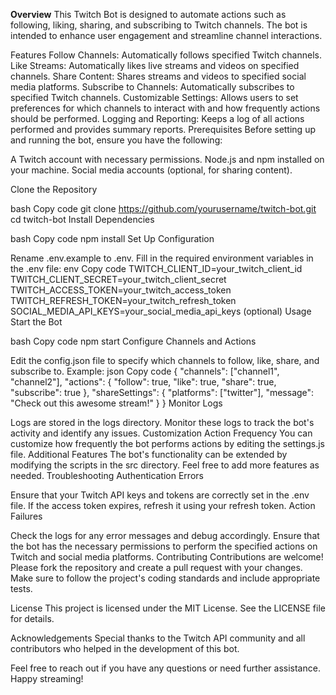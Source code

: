 **Overview**
This Twitch Bot is designed to automate actions such as following, liking, sharing, and subscribing to Twitch channels. The bot is intended to enhance user engagement and streamline channel interactions.

Features
Follow Channels: Automatically follows specified Twitch channels.
Like Streams: Automatically likes live streams and videos on specified channels.
Share Content: Shares streams and videos to specified social media platforms.
Subscribe to Channels: Automatically subscribes to specified Twitch channels.
Customizable Settings: Allows users to set preferences for which channels to interact with and how frequently actions should be performed.
Logging and Reporting: Keeps a log of all actions performed and provides summary reports.
Prerequisites
Before setting up and running the bot, ensure you have the following:

A Twitch account with necessary permissions.
Node.js and npm installed on your machine.
Social media accounts (optional, for sharing content).

Clone the Repository

bash
Copy code
git clone https://github.com/yourusername/twitch-bot.git
cd twitch-bot
Install Dependencies

bash
Copy code
npm install
Set Up Configuration

Rename .env.example to .env.
Fill in the required environment variables in the .env file:
env
Copy code
TWITCH_CLIENT_ID=your_twitch_client_id
TWITCH_CLIENT_SECRET=your_twitch_client_secret
TWITCH_ACCESS_TOKEN=your_twitch_access_token
TWITCH_REFRESH_TOKEN=your_twitch_refresh_token
SOCIAL_MEDIA_API_KEYS=your_social_media_api_keys (optional)
Usage
Start the Bot

bash
Copy code
npm start
Configure Channels and Actions

Edit the config.json file to specify which channels to follow, like, share, and subscribe to. Example:
json
Copy code
{
  "channels": ["channel1", "channel2"],
  "actions": {
    "follow": true,
    "like": true,
    "share": true,
    "subscribe": true
  },
  "shareSettings": {
    "platforms": ["twitter"],
    "message": "Check out this awesome stream!"
  }
}
Monitor Logs

Logs are stored in the logs directory. Monitor these logs to track the bot's activity and identify any issues.
Customization
Action Frequency
You can customize how frequently the bot performs actions by editing the settings.js file.
Additional Features
The bot's functionality can be extended by modifying the scripts in the src directory. Feel free to add more features as needed.
Troubleshooting
Authentication Errors

Ensure that your Twitch API keys and tokens are correctly set in the .env file.
If the access token expires, refresh it using your refresh token.
Action Failures

Check the logs for any error messages and debug accordingly.
Ensure that the bot has the necessary permissions to perform the specified actions on Twitch and social media platforms.
Contributing
Contributions are welcome! Please fork the repository and create a pull request with your changes. Make sure to follow the project's coding standards and include appropriate tests.

License
This project is licensed under the MIT License. See the LICENSE file for details.

Acknowledgements
Special thanks to the Twitch API community and all contributors who helped in the development of this bot.

Feel free to reach out if you have any questions or need further assistance. Happy streaming!
